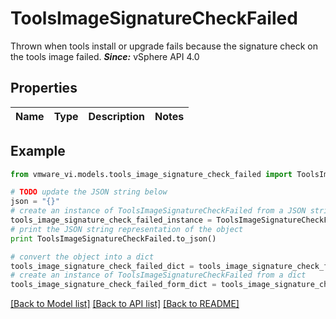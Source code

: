 # ToolsImageSignatureCheckFailed

Thrown when tools install or upgrade fails because the signature check on the tools image failed.  ***Since:*** vSphere API 4.0 

## Properties
Name | Type | Description | Notes
------------ | ------------- | ------------- | -------------

## Example

```python
from vmware_vi.models.tools_image_signature_check_failed import ToolsImageSignatureCheckFailed

# TODO update the JSON string below
json = "{}"
# create an instance of ToolsImageSignatureCheckFailed from a JSON string
tools_image_signature_check_failed_instance = ToolsImageSignatureCheckFailed.from_json(json)
# print the JSON string representation of the object
print ToolsImageSignatureCheckFailed.to_json()

# convert the object into a dict
tools_image_signature_check_failed_dict = tools_image_signature_check_failed_instance.to_dict()
# create an instance of ToolsImageSignatureCheckFailed from a dict
tools_image_signature_check_failed_form_dict = tools_image_signature_check_failed.from_dict(tools_image_signature_check_failed_dict)
```
[[Back to Model list]](../README.md#documentation-for-models) [[Back to API list]](../README.md#documentation-for-api-endpoints) [[Back to README]](../README.md)


